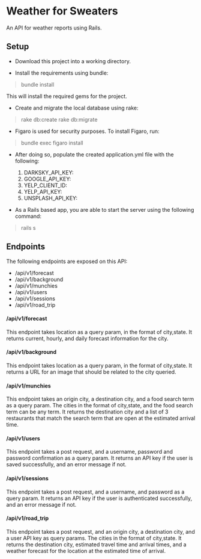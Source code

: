 # Weather for Sweaters
An API for weather reports using Rails.

## Setup

* Download this project into a working directory.

* Install the requirements using bundle:
> bundle install

  This will install the required gems for the project.

* Create and migrate the local database using rake:
> rake db:create
> rake db:migrate

* Figaro is used for security purposes. To install Figaro, run:
> bundle exec figaro install

* After doing so, populate the created application.yml file with the following:
  1. DARKSKY_API_KEY: <Your Darksky API key>
  1. GOOGLE_API_KEY: <Your Google API key>
  1. YELP_CLIENT_ID: <Your Yelp client ID>
  1. YELP_API_KEY: <Your Yelp key>
  1. UNSPLASH_API_KEY: <Your Unsplash key>

* As a Rails based app, you are able to start the server using the following command:
> rails s

## Endpoints

The following endpoints are exposed on this API:

* /api/v1/forecast
* /api/v1/background
* /api/v1/munchies
* /api/v1/users
* /api/v1/sessions
* /api/v1/road_trip

#### /api/v1/forecast
This endpoint takes location as a query param, in the format of city,state. It returns current, hourly, and daily forecast information for the city.

#### /api/v1/background
This endpoint takes location as a query param, in the format of city,state. It returns a URL for an image that should be related to the city queried.

#### /api/v1/munchies
This endpoint takes an origin city, a destination city, and a food search term as a query param. The cities in the format of city,state, and the food search term can be any term. It returns the destination city and a list of 3 restaurants that match the search term that are open at the estimated arrival time.

#### /api/v1/users
This endpoint takes a post request, and a username, password and password confirmation as a query param. It returns an API key if the user is saved successfully, and an error message if not.

#### /api/v1/sessions
This endpoint takes a post request, and a username,  and password as a query param. It returns an API key if the user is authenticated successfully, and an error message if not.

#### /api/v1/road_trip
This endpoint takes a post request, and an origin city, a destination city, and a user API key as query params. The cities in the format of city,state. It returns the destination city, estimated travel time and arrival times, and a weather forecast for the location at the estimated time of arrival.
